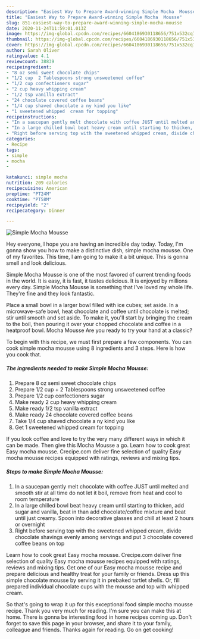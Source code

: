 ```yaml
---
description: "Easiest Way to Prepare Award-winning Simple Mocha  Mousse"
title: "Easiest Way to Prepare Award-winning Simple Mocha  Mousse"
slug: 851-easiest-way-to-prepare-award-winning-simple-mocha-mousse
date: 2020-11-24T11:59:01.013Z
image: https://img-global.cpcdn.com/recipes/6604186930118656/751x532cq70/simple-mocha-mousse-recipe-main-photo.jpg
thumbnail: https://img-global.cpcdn.com/recipes/6604186930118656/751x532cq70/simple-mocha-mousse-recipe-main-photo.jpg
cover: https://img-global.cpcdn.com/recipes/6604186930118656/751x532cq70/simple-mocha-mousse-recipe-main-photo.jpg
author: Sarah Oliver
ratingvalue: 4.1
reviewcount: 38839
recipeingredient:
- "8 oz semi sweet chocolate chips"
- "1/2 cup  2 Tablespoons strong unsweetened coffee"
- "1/2 cup confectioners sugar"
- "2 cup heavy whipping cream"
- "1/2 tsp vanilla extract"
- "24 chocolate covered coffee beans"
- "1/4 cup shaved chocolate a ny kind you like"
- "1 sweetened whipped  cream for topping"
recipeinstructions:
- "In a saucepan gently melt chocolate with coffee JUST until melted and smooth stir at all time do not let it boil, remove from heat and cool to room temperature"
- "In a large chilled bowl beat heavy cream until starting to thicken, add sugar and vanilla, beat in than add chocolate/coffee mixture and beat until just creamy. Spoon into decorative glasses and chill at least 2 hours or overnight"
- "Right before serving top with the sweetened whipped cream, divide chocolate shavings evenly among servings and put 3 chocolate covered coffee beans on top"
categories:
- Recipe
tags:
- simple
- mocha
- 

katakunci: simple mocha  
nutrition: 209 calories
recipecuisine: American
preptime: "PT24M"
cooktime: "PT58M"
recipeyield: "2"
recipecategory: Dinner

---
```



![Simple Mocha  Mousse](https://img-global.cpcdn.com/recipes/6604186930118656/751x532cq70/simple-mocha-mousse-recipe-main-photo.jpg)

Hey everyone, I hope you are having an incredible day today. Today, I'm gonna show you how to make a distinctive dish, simple mocha  mousse. One of my favorites. This time, I am going to make it a bit unique. This is gonna smell and look delicious.

Simple Mocha  Mousse is one of the most favored of current trending foods in the world. It is easy, it is fast, it tastes delicious. It is enjoyed by millions every day. Simple Mocha  Mousse is something that I've loved my whole life. They're fine and they look fantastic.

Place a small bowl in a larger bowl filled with ice cubes; set aside. In a microwave-safe bowl, heat chocolate and coffee until chocolate is melted; stir until smooth and set aside. To make it, you&#39;ll start by bringing the cream to the boil, then pouring it over your chopped chocolate and coffee in a heatproof bowl. Mocha Mousse Are you ready to try your hand at a classic?


To begin with this recipe, we must first prepare a few components. You can cook simple mocha  mousse using 8 ingredients and 3 steps. Here is how you cook that.

<!--inarticleads1-->

##### The ingredients needed to make Simple Mocha  Mousse:

1. Prepare 8 oz semi sweet chocolate chips
1. Prepare 1/2 cup + 2 Tablespoons strong unsweetened coffee
1. Prepare 1/2 cup confectioners sugar
1. Make ready 2 cup heavy whipping cream
1. Make ready 1/2 tsp vanilla extract
1. Make ready 24 chocolate covered coffee beans
1. Take 1/4 cup shaved chocolate a ny kind you like
1. Get 1 sweetened whipped  cream for topping


If you look coffee and love to try the very many different ways in which it can be made. Then give this Mocha Mousse a go. Learn how to cook great Easy mocha mousse. Crecipe.com deliver fine selection of quality Easy mocha mousse recipes equipped with ratings, reviews and mixing tips. 

<!--inarticleads2-->

##### Steps to make Simple Mocha  Mousse:

1. In a saucepan gently melt chocolate with coffee JUST until melted and smooth stir at all time do not let it boil, remove from heat and cool to room temperature
1. In a large chilled bowl beat heavy cream until starting to thicken, add sugar and vanilla, beat in than add chocolate/coffee mixture and beat until just creamy. Spoon into decorative glasses and chill at least 2 hours or overnight
1. Right before serving top with the sweetened whipped cream, divide chocolate shavings evenly among servings and put 3 chocolate covered coffee beans on top


Learn how to cook great Easy mocha mousse. Crecipe.com deliver fine selection of quality Easy mocha mousse recipes equipped with ratings, reviews and mixing tips. Get one of our Easy mocha mousse recipe and prepare delicious and healthy treat for your family or friends. Dress up this simple chocolate mousse by serving it in prebaked tartlet shells. Or, fill prepared individual chocolate cups with the mousse and top with whipped cream. 

So that's going to wrap it up for this exceptional food simple mocha  mousse recipe. Thank you very much for reading. I'm sure you can make this at home. There is gonna be interesting food in home recipes coming up. Don't forget to save this page in your browser, and share it to your family, colleague and friends. Thanks again for reading. Go on get cooking!
